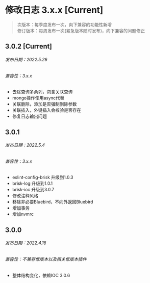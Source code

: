 # 修改日志 3.x.x [Current]

> 次版本：每季度发布一次，向下兼容的功能性新增  
> 修订版本：每周发布一次(紧急版本随时发布)，向下兼容的问题修正

## 3.0.2 [Current] 
###### 发布日期：2022.5.29
###### 兼容性：3.x.x
+ 去除查询多余列，包含关联查询
+ mongo操作使用async代替
+ 关联删除，添加是否强制删除参数
+ 关联插入，外键插入会校验是否存在
+ 修复日志输出问题

## 3.0.1
###### 发布日期：2022.5.4
###### 兼容性：3.x.x
+ eslint-config-brisk 升级到1.0.3
+ brisk-log 升级到1.0.1
+ brisk-ioc 升级到3.0.7
+ 修改注释风格
+ 移除非必要Bluebird，不向外返回Bluebird
+ 增加事务
+ 增加nvmrc

## 3.0.0 
###### 发布日期：2022.4.18
###### 兼容性：不兼容低版本以及相关低版本插件
+ 整体结构变化，依赖IOC 3.0.6

